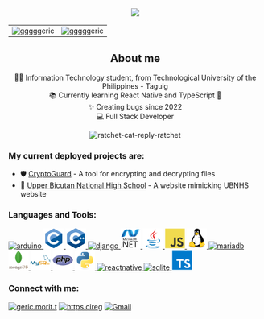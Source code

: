 <div align="center">
  <img src="https://readme-typing-svg.herokuapp.com/?font=Righteous&size=35&center=true&vCenter=true&width=500&height=70&duration=3000&lines=Hello+World!;+My+name+is+Geric+Morit;+Welcome+to+my+profile!" />
</div>

<table border="0">
  <tr>
    <td>
      <picture>
        <source 
          srcset="https://github-readme-stats.vercel.app/api?username=gggggeric&show_icons=true&locale=en&theme=dark"
          media="(prefers-color-scheme: dark)">
        <img 
          src="https://github-readme-stats.vercel.app/api?username=gggggeric&show_icons=true&locale=en&theme=light" 
          alt="gggggeric" width="400" />
      </picture>
    </td>
    <td>
      <picture>
        <source 
          srcset="https://github-readme-stats.vercel.app/api/top-langs/?username=gggggeric&theme=dark"
          media="(prefers-color-scheme: dark)">
        <img 
          src="https://github-readme-stats.vercel.app/api/top-langs/?username=gggggeric&theme=light" 
          alt="gggggeric" width="300" />
      </picture>
    </td>
  </tr>
</table>





###
<h2 align="center">About me</h2>
<p align="center">
  👨‍💻 Information Technology student, from Technological University of the Philippines - Taguig<br> 
  📚 Currently learning React Native and TypeScript 🚀<br> 
  ✨ Creating bugs since 2022<br> 
  💻 Full Stack Developer
</p>

<p align="center">
  <img src="https://github.com/user-attachments/assets/ffcbd4f3-3e8a-4bf4-b32f-bb83694e7f63" alt="ratchet-cat-reply-ratchet" style="max-height: 100px;">
</p>


###
<h3 align="left">My current deployed projects are: </h3>
<ul>
  <li>🛡️ <a href="https://cryptoguard-fec8.onrender.com/" target="_blank">CryptoGuard</a> - A tool for encrypting and decrypting files</li>
    <li>🏫 <a href="https://upperbicutannationalhighschool-h86l.onrender.com" target="_blank">Upper Bicutan National High School</a> - A website mimicking UBNHS website </li>
</ul>



<h3 align="left">Languages and Tools:</h3>
<p align="left"> <a href="https://www.arduino.cc/" target="_blank" rel="noreferrer"> <img src="https://cdn.worldvectorlogo.com/logos/arduino-1.svg" alt="arduino" width="40" height="40"/> </a> <a href="https://www.cprogramming.com/" target="_blank" rel="noreferrer"> <img src="https://raw.githubusercontent.com/devicons/devicon/master/icons/c/c-original.svg" alt="c" width="40" height="40"/> </a> <a href="https://www.w3schools.com/cpp/" target="_blank" rel="noreferrer"> <img src="https://raw.githubusercontent.com/devicons/devicon/master/icons/cplusplus/cplusplus-original.svg" alt="cplusplus" width="40" height="40"/> </a> <a href="https://www.djangoproject.com/" target="_blank" rel="noreferrer"> <img src="https://cdn.worldvectorlogo.com/logos/django.svg" alt="django" width="40" height="40"/> </a> <a href="https://dotnet.microsoft.com/" target="_blank" rel="noreferrer"> <img src="https://raw.githubusercontent.com/devicons/devicon/master/icons/dot-net/dot-net-original-wordmark.svg" alt="dotnet" width="40" height="40"/> </a> <a href="https://www.java.com" target="_blank" rel="noreferrer"> <img src="https://raw.githubusercontent.com/devicons/devicon/master/icons/java/java-original.svg" alt="java" width="40" height="40"/> </a> <a href="https://developer.mozilla.org/en-US/docs/Web/JavaScript" target="_blank" rel="noreferrer"> <img src="https://raw.githubusercontent.com/devicons/devicon/master/icons/javascript/javascript-original.svg" alt="javascript" width="40" height="40"/> </a> <a href="https://www.linux.org/" target="_blank" rel="noreferrer"> <img src="https://raw.githubusercontent.com/devicons/devicon/master/icons/linux/linux-original.svg" alt="linux" width="40" height="40"/> </a> <a href="https://mariadb.org/" target="_blank" rel="noreferrer"> <img src="https://www.vectorlogo.zone/logos/mariadb/mariadb-icon.svg" alt="mariadb" width="40" height="40"/> </a> <a href="https://www.mongodb.com/" target="_blank" rel="noreferrer"> <img src="https://raw.githubusercontent.com/devicons/devicon/master/icons/mongodb/mongodb-original-wordmark.svg" alt="mongodb" width="40" height="40"/> </a> <a href="https://www.mysql.com/" target="_blank" rel="noreferrer"> <img src="https://raw.githubusercontent.com/devicons/devicon/master/icons/mysql/mysql-original-wordmark.svg" alt="mysql" width="40" height="40"/> </a> <a href="https://www.php.net" target="_blank" rel="noreferrer"> <img src="https://raw.githubusercontent.com/devicons/devicon/master/icons/php/php-original.svg" alt="php" width="40" height="40"/> </a> <a href="https://www.python.org" target="_blank" rel="noreferrer"> <img src="https://raw.githubusercontent.com/devicons/devicon/master/icons/python/python-original.svg" alt="python" width="40" height="40"/> </a> <a href="https://reactnative.dev/" target="_blank" rel="noreferrer"> <img src="https://reactnative.dev/img/header_logo.svg" alt="reactnative" width="40" height="40"/> </a> <a href="https://www.sqlite.org/" target="_blank" rel="noreferrer"> <img src="https://www.vectorlogo.zone/logos/sqlite/sqlite-icon.svg" alt="sqlite" width="40" height="40"/> </a> <a href="https://www.typescriptlang.org/" target="_blank" rel="noreferrer"> <img src="https://raw.githubusercontent.com/devicons/devicon/master/icons/typescript/typescript-original.svg" alt="typescript" width="40" height="40"/> </a> </p>

###

<h3 align="left">Connect with me:</h3>
<p align="left">
  <a href="https://fb.com/geric.morit.t" target="blank"><img align="center" src="https://raw.githubusercontent.com/rahuldkjain/github-profile-readme-generator/master/src/images/icons/Social/facebook.svg" alt="geric.morit.t" height="30" width="40" /></a>
  <a href="https://instagram.com/https.cireg" target="blank"><img align="center" src="https://raw.githubusercontent.com/rahuldkjain/github-profile-readme-generator/master/src/images/icons/Social/instagram.svg" alt="https.cireg" height="30" width="40" /></a>
<a href="mailto:gericmorit3211@gmail.com">
  <img align="center" src="https://i.ibb.co/C9ZhdpW/gmail-logo.png" alt="Gmail" height="40" width="40" />
</a>
</p>






